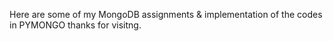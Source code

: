 Here are some of my MongoDB assignments & implementation of the codes in PYMONGO
thanks for visitng.
